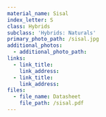 ```yaml
---
material_name: Sisal
index_letter: S
class: Hybrids
subclass: 'Hybrids: Naturals'
primary_photo_path: /sisal.jpg
additional_photos:
  - additional_photo_path:
links:
  - link_title:
    link_address:
  - link_title:
    link_address:
files:
  - file_name: Datasheet
    file_path: /sisal.pdf
---
```




